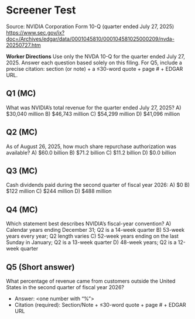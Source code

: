 # Screener Test
Source: NVIDIA Corporation Form 10-Q (quarter ended July 27, 2025)
https://www.sec.gov/ix?doc=/Archives/edgar/data/0001045810/000104581025000209/nvda-20250727.htm

**Worker Directions**
Use only the NVDA 10-Q for the quarter ended July 27, 2025. Answer each question based solely on this filing. For Q5, include a precise citation: section (or note) + a ≤30-word quote + page # + EDGAR URL.

## Q1 (MC)
What was NVIDIA’s total revenue for the quarter ended July 27, 2025?
A) $30,040 million
B) $46,743 million
C) $54,299 million
D) $41,096 million

## Q2 (MC)
As of August 26, 2025, how much share repurchase authorization was available?
A) $60.0 billion
B) $71.2 billion
C) $11.2 billion
D) $0.0 billion

## Q3 (MC)
Cash dividends paid during the second quarter of fiscal year 2026:
A) $0
B) $122 million
C) $244 million
D) $488 million

## Q4 (MC)
Which statement best describes NVIDIA’s fiscal-year convention?
A) Calendar years ending December 31; Q2 is a 14-week quarter
B) 53-week years every year; Q2 length varies
C) 52-week years ending on the last Sunday in January; Q2 is a 13-week quarter
D) 48-week years; Q2 is a 12-week quarter

## Q5 (Short answer)
What percentage of revenue came from customers outside the United States in the second quarter of fiscal year 2026?
- Answer: <one number with “%”>
- Citation (required): Section/Note + ≤30-word quote + page # + EDGAR URL

